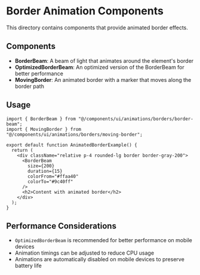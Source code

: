 # Border Animation Components

This directory contains components that provide animated border effects.

## Components

- **BorderBeam**: A beam of light that animates around the element's border
- **OptimizedBorderBeam**: An optimized version of the BorderBeam for better performance
- **MovingBorder**: An animated border with a marker that moves along the border path

## Usage

```tsx
import { BorderBeam } from "@/components/ui/animations/borders/border-beam";
import { MovingBorder } from "@/components/ui/animations/borders/moving-border";

export default function AnimatedBorderExample() {
  return (
    <div className="relative p-4 rounded-lg border border-gray-200">
      <BorderBeam 
        size={200} 
        duration={15} 
        colorFrom="#ffaa40" 
        colorTo="#9c40ff"
      />
      <h2>Content with animated border</h2>
    </div>
  );
}
```

## Performance Considerations

- `OptimizedBorderBeam` is recommended for better performance on mobile devices
- Animation timings can be adjusted to reduce CPU usage
- Animations are automatically disabled on mobile devices to preserve battery life
